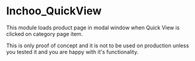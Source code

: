 # Inchoo_QuickView

This module loads product page in modal window when Quick View is clicked 
on category page item.

This is only proof of concept and it is not to be used on production 
unless you tested it and you are happy with it's functionality.

